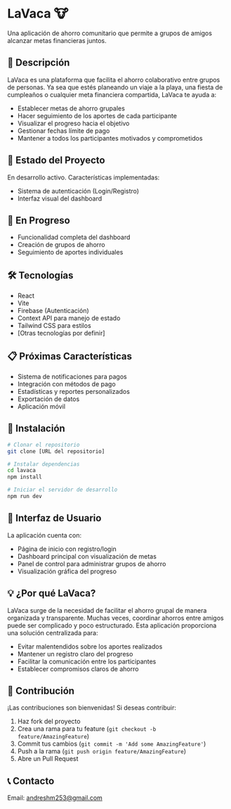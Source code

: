 # LaVaca 🐮
Una aplicación de ahorro comunitario que permite a grupos de amigos alcanzar metas financieras juntos.

## 🎯 Descripción
LaVaca es una plataforma que facilita el ahorro colaborativo entre grupos de personas. Ya sea que estés planeando un viaje a la playa, una fiesta de cumpleaños o cualquier meta financiera compartida, LaVaca te ayuda a:
- Establecer metas de ahorro grupales
- Hacer seguimiento de los aportes de cada participante
- Visualizar el progreso hacia el objetivo
- Gestionar fechas límite de pago
- Mantener a todos los participantes motivados y comprometidos

## 🚀 Estado del Proyecto
En desarrollo activo. Características implementadas:
- Sistema de autenticación (Login/Registro)
- Interfaz visual del dashboard

## 🔄 En Progreso
- Funcionalidad completa del dashboard
- Creación de grupos de ahorro
- Seguimiento de aportes individuales

## 🛠 Tecnologías
- React
- Vite
- Firebase (Autenticación)
- Context API para manejo de estado
- Tailwind CSS para estilos
- [Otras tecnologías por definir]

## 📋 Próximas Características
- Sistema de notificaciones para pagos
- Integración con métodos de pago
- Estadísticas y reportes personalizados
- Exportación de datos
- Aplicación móvil

## 🔧 Instalación
```bash
# Clonar el repositorio
git clone [URL del repositorio]

# Instalar dependencias
cd lavaca
npm install

# Iniciar el servidor de desarrollo
npm run dev
```

## 📱 Interfaz de Usuario
La aplicación cuenta con:
- Página de inicio con registro/login
- Dashboard principal con visualización de metas
- Panel de control para administrar grupos de ahorro
- Visualización gráfica del progreso

## 💡 ¿Por qué LaVaca?
LaVaca surge de la necesidad de facilitar el ahorro grupal de manera organizada y transparente. Muchas veces, coordinar ahorros entre amigos puede ser complicado y poco estructurado. Esta aplicación proporciona una solución centralizada para:
- Evitar malentendidos sobre los aportes realizados
- Mantener un registro claro del progreso
- Facilitar la comunicación entre los participantes
- Establecer compromisos claros de ahorro

## 👥 Contribución
¡Las contribuciones son bienvenidas! Si deseas contribuir:
1. Haz fork del proyecto
2. Crea una rama para tu feature (`git checkout -b feature/AmazingFeature`)
3. Commit tus cambios (`git commit -m 'Add some AmazingFeature'`)
4. Push a la rama (`git push origin feature/AmazingFeature`)
5. Abre un Pull Request

## 📞 Contacto
Email: andreshm253@gmail.com
